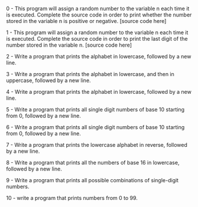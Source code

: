 0 - This program will assign a random number to the variable n each time it is executed. Complete the source code in order to print whether the number stored in the variable n is positive or negative. [source code here]

1 - This program will assign a random number to the variable n each time it is executed. Complete the source code in order to print the last digit of the number stored in the variable n. [source code here]

2 - Write a program that prints the alphabet in lowercase, followed by a new line.

3 - Write a program that prints the alphabet in lowercase, and then in uppercase, followed by a new line.

4 - Write a program that prints the alphabet in lowercase, followed by a new line.

5 - Write a program that prints all single digit numbers of base 10 starting from 0, followed by a new line.

6 - Write a program that prints all single digit numbers of base 10 starting from 0, followed by a new line.

7 - Write a program that prints the lowercase alphabet in reverse, followed by a new line.

8 - Write a program that prints all the numbers of base 16 in lowercase, followed by a new line.

9 - Write a program that prints all possible combinations of single-digit numbers.

10 - write a program that prints numbers from 0 to 99.
